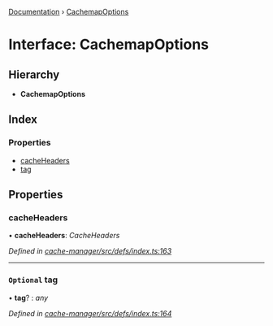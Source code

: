 [Documentation](../README.md) › [CachemapOptions](cachemapoptions.md)

# Interface: CachemapOptions

## Hierarchy

* **CachemapOptions**

## Index

### Properties

* [cacheHeaders](cachemapoptions.md#cacheheaders)
* [tag](cachemapoptions.md#optional-tag)

## Properties

###  cacheHeaders

• **cacheHeaders**: *CacheHeaders*

*Defined in [cache-manager/src/defs/index.ts:163](https://github.com/badbatch/graphql-box/blob/f858dbf/packages/cache-manager/src/defs/index.ts#L163)*

___

### `Optional` tag

• **tag**? : *any*

*Defined in [cache-manager/src/defs/index.ts:164](https://github.com/badbatch/graphql-box/blob/f858dbf/packages/cache-manager/src/defs/index.ts#L164)*
